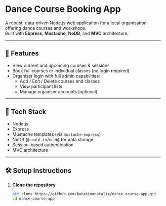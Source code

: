 # Dance Course Booking App

A robust, data-driven Node.js web application for a local organisation offering dance courses and workshops.  
Built with **Express**, **Mustache**, **NeDB**, and **MVC** architecture.

---

## 🚀 Features

- View current and upcoming courses & sessions
- Book full courses or individual classes (no login required)
- Organiser login with full admin capabilities:
  - Add / Edit / Delete courses and classes
  - View participant lists
  - Manage organiser accounts (optional)

---

## 🧰 Tech Stack

- Node.js
- Express
- Mustache templates (via `mustache-express`)
- NeDB (`@seald-io/nedb`) for data storage
- Session-based authentication
- MVC architecture

---

## 🛠 Setup Instructions

1. **Clone the repository**
   ```bash
   git clone https://github.com/kurakinanatalie/dance-course-app.git
   cd dance-course-app